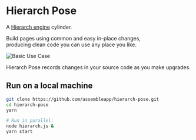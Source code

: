# Hierarch Pose

A [Hierarch engine](https://github.com/assembleapp/hierarch) cylinder.

Build pages using common and easy in-place changes,  
producing clean code you can use any place you like.

![Basic Use Case](./recordings/basic_use_case.gif)

Hierarch Pose records changes in your source code as you make upgrades.

## Run on a local machine

```bash
git clone https://github.com/assembleapp/hierarch-pose.git
cd hierarch-pose
yarn

# Run in parallel:
node hierarch.js &
yarn start
```
